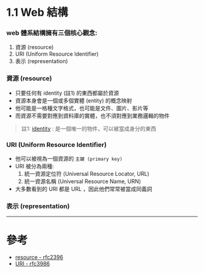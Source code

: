 # 1.1 Web 結構

### web 體系結構擁有三個核心觀念:
1. 資源 (resource)
2. URI (Uniform Resource Identifier)
3. 表示 (representation)

### 資源 (resource)
- 只要任何有 identity (註1) 的東西都屬於資源
- 資源本身會是一個或多個實體 (entity) 的概念映射
- 他可能是一格種文字格式，也可能是文件、圖片、影片等
- 而資源不需要對應到資料庫的實體，也不須對應到業務邏輯的物件

> 註1: 
> [identity](https://www.rfc-editor.org/rfc/rfc2396#section-1.1) :
> 是一個唯一的物件，可以被當成身分的東西

### URI (Uniform Resource Identifier)
- 他可以被視為一個資源的 ` 主鍵 (primary key) `
- URI 被分為兩種:
  1. 統一資源定位符 (Universal Resource Locator, URL) 
  2. 統一資源名稱 (Universal Resource Name, URN) 
- 大多數看到的 URI 都是 URL ，因此他們常常被當成同義詞

### 表示 (representation)



---
# 參考
- [resource - rfc2396](https://www.rfc-editor.org/rfc/rfc2396#section-1.1)
- [URI - rfc3986](https://www.rfc-editor.org/rfc/rfc3986)